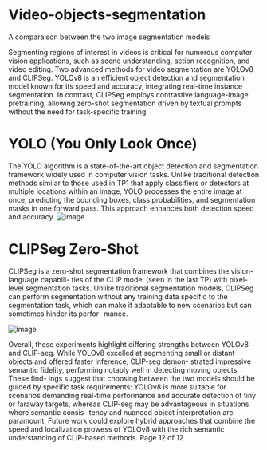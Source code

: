 # Video-objects-segmentation
A comparaison between the two image segmentation models

Segmenting regions of interest in videos is critical for numerous computer vision applications,
such as scene understanding, action recognition, and video editing. Two advanced methods for video
segmentation are YOLOv8 and CLIPSeg. YOLOv8 is an efficient object detection and segmentation
model known for its speed and accuracy, integrating real-time instance segmentation. In contrast,
CLIPSeg employs contrastive language-image pretraining, allowing zero-shot segmentation driven by
textual prompts without the need for task-specific training.

# YOLO (You Only Look Once)
The YOLO algorithm is a state-of-the-art object detection and segmentation framework widely
used in computer vision tasks. Unlike traditional detection methods similar to those used in TP1 that
apply classifiers or detectors at multiple locations within an image, YOLO processes the entire image
at once, predicting the bounding boxes, class probabilities, and segmentation masks in one forward
pass. This approach enhances both detection speed and accuracy.
![image](https://github.com/user-attachments/assets/038fa8d4-90c6-4853-a9d2-16023a3a6ce2)
# CLIPSeg Zero-Shot
CLIPSeg is a zero-shot segmentation framework that combines the vision-language capabili-
ties of the CLIP model (seen in the last TP) with pixel-level segmentation tasks. Unlike traditional
segmentation models, CLIPSeg can perform segmentation without any training data specific to the
segmentation task, which can make it adaptable to new scenarios but can sometimes hinder its perfor-
mance.

![image](https://github.com/user-attachments/assets/4ebfccb6-30a4-4c7b-92fe-125c8f462348)

Overall, these experiments highlight differing strengths between YOLOv8 and CLIP-seg. While
YOLOv8 excelled at segmenting small or distant objects and offered faster inference, CLIP-seg demon-
strated impressive semantic fidelity, performing notably well in detecting moving objects. These find-
ings suggest that choosing between the two models should be guided by specific task requirements:
YOLOv8 is more suitable for scenarios demanding real-time performance and accurate detection of
tiny or faraway targets, whereas CLIP-seg may be advantageous in situations where semantic consis-
tency and nuanced object interpretation are paramount. Future work could explore hybrid approaches
that combine the speed and localization prowess of YOLOv8 with the rich semantic understanding of
CLIP-based methods.
Page 12 of 12

